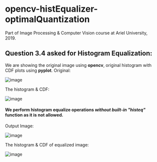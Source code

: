 # opencv-histEqualizer-optimalQuantization
Part of Image Processing &amp; Computer Vision course at Ariel University, 2019. 

## Question 3.4 asked for Histogram Equalization:
We are showing the original image using **opencv**, original histogram with CDF plots using **pyplot**.
Original:

![image](https://user-images.githubusercontent.com/6436094/61470782-4a619180-a98a-11e9-9db9-9565bd9900cf.png)


The histogram & CDF:

![image](https://user-images.githubusercontent.com/6436094/61470506-e6d76400-a989-11e9-95cb-7f8a0e6a41b7.png)

#### We perform histogram equalize operations _without built-in "histeq"_ function as it is not allowed.

Output Image:

![image](https://user-images.githubusercontent.com/6436094/61470863-6ebd6e00-a98a-11e9-8f58-26cfde4d8672.png)


The histogram & CDF of equalized image:

![image](https://user-images.githubusercontent.com/6436094/61470543-fbb3f780-a989-11e9-9feb-ae0337fb652e.png)
